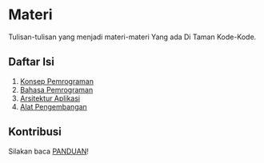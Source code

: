 # Materi
Tulisan-tulisan yang menjadi materi-materi Yang ada Di Taman Kode-Kode.

## Daftar Isi
1. [Konsep Pemrograman](https://github.com/tamankodekode/materi/tree/master/konsep_pemrograman)
2. [Bahasa Pemrograman](https://github.com/tamankodekode/materi/tree/master/bahasa_pemrograman)
3. [Arsitektur Aplikasi](https://github.com/tamankodekode/materi/tree/master/arsitektur_aplikasi)
4. [Alat Pengembangan](https://github.com/tamankodekode/materi/tree/master/alat_pengembangan)

## Kontribusi
Silakan baca [PANDUAN](https://github.com/tamankodekode/materi/blob/master/panduan.md)!
